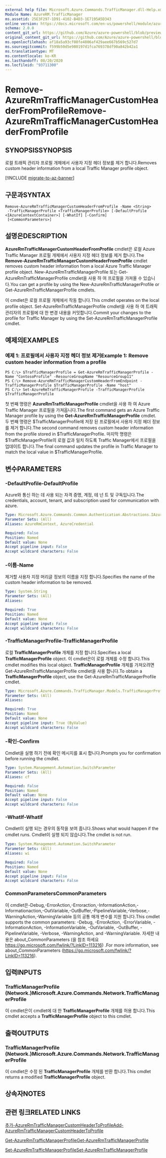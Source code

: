 ```yaml
---
external help file: Microsoft.Azure.Commands.TrafficManager.dll-Help.xml
Module Name: AzureRM.TrafficManager
ms.assetid: 25E3F297-1D91-4102-B4D3-1E7195A5D343
online version: https://docs.microsoft.com/en-us/powershell/module/azurerm.trafficmanager/remove-azurermtrafficmanagercustomheaderfromprofile
schema: 2.0.0
content_git_url: https://github.com/Azure/azure-powershell/blob/preview/src/ResourceManager/TrafficManager/Commands.TrafficManager2/help/Remove-AzureRmTrafficManagerCustomHeaderFromProfile.md
original_content_git_url: https://github.com/Azure/azure-powershell/blob/preview/src/ResourceManager/TrafficManager/Commands.TrafficManager2/help/Remove-AzureRmTrafficManagerCustomHeaderFromProfile.md
ms.openlocfilehash: af18a5a93cf08fe4806af429aee667b569c527d7
ms.sourcegitcommit: f599b50d5e980197d1fca769378df90a842b42a1
ms.translationtype: MT
ms.contentlocale: ko-KR
ms.lasthandoff: 08/20/2020
ms.locfileid: "93711300"
---
```

# <span data-ttu-id="0eae8-101">Remove-AzureRmTrafficManagerCustomHeaderFromProfile</span><span class="sxs-lookup"><span data-stu-id="0eae8-101">Remove-AzureRmTrafficManagerCustomHeaderFromProfile</span></span>

## <span data-ttu-id="0eae8-102">SYNOPSIS</span><span class="sxs-lookup"><span data-stu-id="0eae8-102">SYNOPSIS</span></span>
<span data-ttu-id="0eae8-103">로컬 트래픽 관리자 프로필 개체에서 사용자 지정 헤더 정보를 제거 합니다.</span><span class="sxs-lookup"><span data-stu-id="0eae8-103">Removes custom header information from a local Traffic Manager profile object.</span></span>

[!INCLUDE [migrate-to-az-banner](../../includes/migrate-to-az-banner.md)]

## <span data-ttu-id="0eae8-104">구문과</span><span class="sxs-lookup"><span data-stu-id="0eae8-104">SYNTAX</span></span>

```
Remove-AzureRmTrafficManagerCustomHeaderFromProfile -Name <String>
 -TrafficManagerProfile <TrafficManagerProfile> [-DefaultProfile <IAzureContextContainer>] [-WhatIf] [-Confirm]
 [<CommonParameters>]
```

## <span data-ttu-id="0eae8-105">설명은</span><span class="sxs-lookup"><span data-stu-id="0eae8-105">DESCRIPTION</span></span>
<span data-ttu-id="0eae8-106">**AzureRmTrafficManagerCustomHeaderFromProfile** cmdlet은 로컬 Azure Traffic Manager 프로필 개체에서 사용자 지정 헤더 정보를 제거 합니다.</span><span class="sxs-lookup"><span data-stu-id="0eae8-106">The **Remove-AzureRmTrafficManagerCustomHeaderFromProfile** cmdlet removes custom header information from a local Azure Traffic Manager profile object.</span></span>
<span data-ttu-id="0eae8-107">New-AzureRmTrafficManagerProfile 또는 Get-AzureRmTrafficManagerProfile cmdlet을 사용 하 여 프로필을 가져올 수 있습니다.</span><span class="sxs-lookup"><span data-stu-id="0eae8-107">You can get a profile by using the New-AzureRmTrafficManagerProfile or Get-AzureRmTrafficManagerProfile cmdlets.</span></span>

<span data-ttu-id="0eae8-108">이 cmdlet은 로컬 프로필 개체에서 작동 합니다.</span><span class="sxs-lookup"><span data-stu-id="0eae8-108">This cmdlet operates on the local profile object.</span></span>
<span data-ttu-id="0eae8-109">Set-AzureRmTrafficManagerProfile cmdlet을 사용 하 여 트래픽 관리자의 프로필에 대 한 변경 내용을 커밋합니다.</span><span class="sxs-lookup"><span data-stu-id="0eae8-109">Commit your changes to the profile for Traffic Manager by using the Set-AzureRmTrafficManagerProfile cmdlet.</span></span>

## <span data-ttu-id="0eae8-110">예제의</span><span class="sxs-lookup"><span data-stu-id="0eae8-110">EXAMPLES</span></span>

### <span data-ttu-id="0eae8-111">예제 1: 프로필에서 사용자 지정 헤더 정보 제거</span><span class="sxs-lookup"><span data-stu-id="0eae8-111">Example 1: Remove custom header information from a profile</span></span>
```
PS C:\> $TrafficManagerProfile = Get-AzureRmTrafficManagerProfile -Name "ContosoProfile" -ResourceGroupName "ResourceGroup11"
PS C:\> Remove-AzureRmTrafficManagerCustomHeaderFromEndpoint -TrafficManagerProfile $TrafficManagerProfile -Name "host"
PS C:\> Set-AzureRmTrafficManagerProfile -TrafficManagerProfile $TrafficManagerProfile
```

<span data-ttu-id="0eae8-112">첫 번째 명령은 **AzureRmTrafficManagerProfile** cmdlet을 사용 하 여 Azure Traffic Manager 프로필을 가져옵니다.</span><span class="sxs-lookup"><span data-stu-id="0eae8-112">The first command gets an Azure Traffic Manager profile by using the **Get-AzureRmTrafficManagerProfile** cmdlet.</span></span>
<span data-ttu-id="0eae8-113">두 번째 명령은 $TrafficManagerProfile에 저장 된 프로필에서 사용자 지정 헤더 정보를 제거 합니다.</span><span class="sxs-lookup"><span data-stu-id="0eae8-113">The second command removes custom header information from the profile stored in $TrafficManagerProfile.</span></span>
<span data-ttu-id="0eae8-114">마지막 명령은 $TrafficManagerProfile의 로컬 값과 일치 하도록 Traffic Manager에서 프로필을 업데이트 합니다.</span><span class="sxs-lookup"><span data-stu-id="0eae8-114">The final command updates the profile in Traffic Manager to match the local value in $TrafficManagerProfile.</span></span>

## <span data-ttu-id="0eae8-115">변수</span><span class="sxs-lookup"><span data-stu-id="0eae8-115">PARAMETERS</span></span>

### <span data-ttu-id="0eae8-116">-DefaultProfile</span><span class="sxs-lookup"><span data-stu-id="0eae8-116">-DefaultProfile</span></span>
<span data-ttu-id="0eae8-117">Azure와 통신 하는 데 사용 되는 자격 증명, 계정, 테 넌 트 및 구독입니다.</span><span class="sxs-lookup"><span data-stu-id="0eae8-117">The credentials, account, tenant, and subscription used for communication with azure.</span></span>

```yaml
Type: Microsoft.Azure.Commands.Common.Authentication.Abstractions.IAzureContextContainer
Parameter Sets: (All)
Aliases: AzureRmContext, AzureCredential

Required: False
Position: Named
Default value: None
Accept pipeline input: False
Accept wildcard characters: False
```

### <span data-ttu-id="0eae8-118">-이름</span><span class="sxs-lookup"><span data-stu-id="0eae8-118">-Name</span></span>
<span data-ttu-id="0eae8-119">제거할 사용자 지정 머리글 정보의 이름을 지정 합니다.</span><span class="sxs-lookup"><span data-stu-id="0eae8-119">Specifies the name of the custom header information to be removed.</span></span>

```yaml
Type: System.String
Parameter Sets: (All)
Aliases:

Required: True
Position: Named
Default value: None
Accept pipeline input: False
Accept wildcard characters: False
```

### <span data-ttu-id="0eae8-120">-TrafficManagerProfile</span><span class="sxs-lookup"><span data-stu-id="0eae8-120">-TrafficManagerProfile</span></span>
<span data-ttu-id="0eae8-121">로컬 **TrafficManagerProfile** 개체를 지정 합니다.</span><span class="sxs-lookup"><span data-stu-id="0eae8-121">Specifies a local **TrafficManagerProfile** object.</span></span>
<span data-ttu-id="0eae8-122">이 cmdlet은이 로컬 개체를 수정 합니다.</span><span class="sxs-lookup"><span data-stu-id="0eae8-122">This cmdlet modifies this local object.</span></span>
<span data-ttu-id="0eae8-123">**TrafficManagerProfile** 개체를 가져오려면 Get-AzureRmTrafficManagerProfile cmdlet을 사용 합니다.</span><span class="sxs-lookup"><span data-stu-id="0eae8-123">To obtain a **TrafficManagerProfile** object, use the Get-AzureRmTrafficManagerProfile cmdlet.</span></span>

```yaml
Type: Microsoft.Azure.Commands.TrafficManager.Models.TrafficManagerProfile
Parameter Sets: (All)
Aliases:

Required: True
Position: Named
Default value: None
Accept pipeline input: True (ByValue)
Accept wildcard characters: False
```

### <span data-ttu-id="0eae8-124">-확인</span><span class="sxs-lookup"><span data-stu-id="0eae8-124">-Confirm</span></span>
<span data-ttu-id="0eae8-125">Cmdlet을 실행 하기 전에 확인 메시지를 표시 합니다.</span><span class="sxs-lookup"><span data-stu-id="0eae8-125">Prompts you for confirmation before running the cmdlet.</span></span>

```yaml
Type: System.Management.Automation.SwitchParameter
Parameter Sets: (All)
Aliases: cf

Required: False
Position: Named
Default value: None
Accept pipeline input: False
Accept wildcard characters: False
```

### <span data-ttu-id="0eae8-126">-WhatIf</span><span class="sxs-lookup"><span data-stu-id="0eae8-126">-WhatIf</span></span>
<span data-ttu-id="0eae8-127">Cmdlet이 실행 되는 경우의 동작을 보여 줍니다.</span><span class="sxs-lookup"><span data-stu-id="0eae8-127">Shows what would happen if the cmdlet runs.</span></span> <span data-ttu-id="0eae8-128">Cmdlet이 실행 되지 않습니다.</span><span class="sxs-lookup"><span data-stu-id="0eae8-128">The cmdlet is not run.</span></span>

```yaml
Type: System.Management.Automation.SwitchParameter
Parameter Sets: (All)
Aliases: wi

Required: False
Position: Named
Default value: None
Accept pipeline input: False
Accept wildcard characters: False
```

### <span data-ttu-id="0eae8-129">CommonParameters</span><span class="sxs-lookup"><span data-stu-id="0eae8-129">CommonParameters</span></span>
<span data-ttu-id="0eae8-130">이 cmdlet은-Debug,-ErrorAction,-Erroraction,-InformationAction,-Informationaction,-OutVariable,-OutBuffer,-PipelineVariable,-Verbose,-WarningAction,-WarningVariable 등의 공통 매개 변수를 지원 합니다.</span><span class="sxs-lookup"><span data-stu-id="0eae8-130">This cmdlet supports the common parameters: -Debug, -ErrorAction, -ErrorVariable, -InformationAction, -InformationVariable, -OutVariable, -OutBuffer, -PipelineVariable, -Verbose, -WarningAction, and -WarningVariable.</span></span> <span data-ttu-id="0eae8-131">자세한 내용은 about_CommonParameters (을 참조 하세요 https://go.microsoft.com/fwlink/?LinkID=113216) .</span><span class="sxs-lookup"><span data-stu-id="0eae8-131">For more information, see about_CommonParameters (https://go.microsoft.com/fwlink/?LinkID=113216).</span></span>

## <span data-ttu-id="0eae8-132">입력</span><span class="sxs-lookup"><span data-stu-id="0eae8-132">INPUTS</span></span>

### <span data-ttu-id="0eae8-133">TrafficManagerProfile (Network.)</span><span class="sxs-lookup"><span data-stu-id="0eae8-133">Microsoft.Azure.Commands.Network.TrafficManagerProfile</span></span>
<span data-ttu-id="0eae8-134">이 cmdlet은이 cmdlet에 대 한 **TrafficManagerProfile** 개체를 허용 합니다.</span><span class="sxs-lookup"><span data-stu-id="0eae8-134">This cmdlet accepts a **TrafficManagerProfile** object to this cmdlet.</span></span>

## <span data-ttu-id="0eae8-135">출력</span><span class="sxs-lookup"><span data-stu-id="0eae8-135">OUTPUTS</span></span>

### <span data-ttu-id="0eae8-136">TrafficManagerProfile (Network.)</span><span class="sxs-lookup"><span data-stu-id="0eae8-136">Microsoft.Azure.Commands.Network.TrafficManagerProfile</span></span>
<span data-ttu-id="0eae8-137">이 cmdlet은 수정 된 **TrafficManagerProfile** 개체를 반환 합니다.</span><span class="sxs-lookup"><span data-stu-id="0eae8-137">This cmdlet returns a modified **TrafficManagerProfile** object.</span></span>

## <span data-ttu-id="0eae8-138">상속자</span><span class="sxs-lookup"><span data-stu-id="0eae8-138">NOTES</span></span>

## <span data-ttu-id="0eae8-139">관련 링크</span><span class="sxs-lookup"><span data-stu-id="0eae8-139">RELATED LINKS</span></span>

[<span data-ttu-id="0eae8-140">추가-AzureRmTrafficManagerCustomHeaderToProfile</span><span class="sxs-lookup"><span data-stu-id="0eae8-140">Add-AzureRmTrafficManagerCustomHeaderToProfile</span></span>](./Add-AzureRmTrafficManagerCustomHeaderToProfile.md)

[<span data-ttu-id="0eae8-141">Get-AzureRmTrafficManagerProfile</span><span class="sxs-lookup"><span data-stu-id="0eae8-141">Get-AzureRmTrafficManagerProfile</span></span>](./Get-AzureRmTrafficManagerProfile.md)

[<span data-ttu-id="0eae8-142">Set-AzureRmTrafficManagerProfile</span><span class="sxs-lookup"><span data-stu-id="0eae8-142">Set-AzureRmTrafficManagerProfile</span></span>](./Set-AzureRmTrafficManagerProfile.md)
